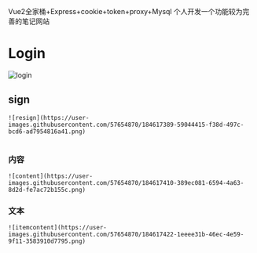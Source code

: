Vue2全家桶+Express+cookie+token+proxy+Mysql
个人开发一个功能较为完善的笔记网站
# Login
![login](https://user-images.githubusercontent.com/57654870/184617015-8e9ed39f-7048-4dfe-9561-43fdd7b626a7.png)

## sign
```
![resign](https://user-images.githubusercontent.com/57654870/184617389-59044415-f38d-497c-bcd6-ad7954816a41.png)


```

### 内容
```
![content](https://user-images.githubusercontent.com/57654870/184617410-389ec081-6594-4a63-8d2d-fe7ac72b155c.png)

```

### 文本
```
![itemcontent](https://user-images.githubusercontent.com/57654870/184617422-1eeee31b-46ec-4e59-9f11-3583910d7795.png)

```


